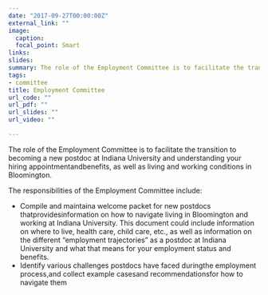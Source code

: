 ```yaml
---
date: "2017-09-27T00:00:00Z"
external_link: ""
image:
  caption: 
  focal_point: Smart
links:
slides: 
summary: The role of the Employment Committee is to facilitate the transition to becoming a new postdoc at Indiana University and understanding your hiring appointmentandbenefits, as well as living and working conditions in Bloomington. 
tags:
- committee
title: Employment Committee
url_code: ""
url_pdf: ""
url_slides: ""
url_video: ""

---
```

The role of the Employment Committee is to facilitate the transition to becoming a new postdoc at Indiana University and understanding your hiring appointmentandbenefits, as well as living and working conditions in Bloomington. 

The responsibilities of the Employment Committee include:

* Compile and maintaina welcome packet for new postdocs thatprovidesinformation on how to navigate living in Bloomington and working at Indiana University. This document could include information on where to live, health care, child care, etc., as well as information on the different “employment trajectories” as a postdoc at Indiana University and what that means for your employment status and benefits.
* Identify various challenges postdocs have faced duringthe employment process,and collect example casesand recommendationsfor how to navigate them



